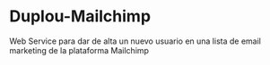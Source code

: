# Duplou-Mailchimp
Web Service para dar de alta un nuevo usuario en una lista de email marketing de la plataforma Mailchimp
